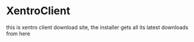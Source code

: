 # XentroClient
this is xentro client download site, the installer gets all its latest downloads from here
